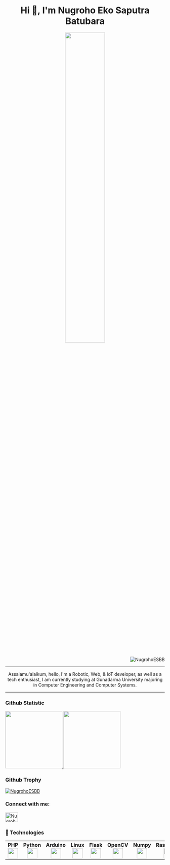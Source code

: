 <h1 align="center">Hi 👋, I'm Nugroho Eko Saputra Batubara</h1>
<p align="center"> <img width="50%" src ="https://readme-typing-svg.herokuapp.com?color=49F7C7&center=true&height=60&lines=Computer+Engineering+and.....;Computer+Systems+Student.....;Networking.....;Web+Developer.....;Microcontroller.;Nice+to+Meet+You+%3A)"(https://git.io/typing-svg)
</p>
<p align="right">
<img src="https://komarev.com/ghpvc/?username=NugrohoESBB&label=Profile%20views&color=182020&style=plastic" alt="NugrohoESBB" /> </p>

<hr>
<p align ="center">
Assalamu'alaikum, hello, I'm a Robotic, Web, & IoT developer, as well as a tech enthusiast, I am currently studying at Gunadarma University majoring in Computer Engineering and Computer Systems.
</p>
<hr><h3 align="left">Github Statistic</h3>
<a href="https://github.com/NugrohoESBB">
  <img height="180em" src="https://github-readme-stats-eight-theta.vercel.app/api?username=NugrohoESBB&show_icons=true&theme=algolia&include_all_commits=true&count_private=true"/>
  <img height="180em" src="https://github-readme-stats-eight-theta.vercel.app/api/top-langs/?username=NugrohoESBB&layout=compact&langs_count=8&theme=algolia"/>
</a>
</p>

<h3 align="left">Github Trophy</h3>
<p align="left"> <a href="https://github.com/ryo-ma/github-profile-trophy"><img src="https://github-profile-trophy.vercel.app/?username=NugrohoESBB" alt="NugrohoESBB" /></a> </p>

<h3 align="left">Connect with me:</h3>
<p align="left">
<a href="https://linkedin.com/in/nugroho-eko-saputra-batubara-755945240" target="_blank"><img align="center" src="https://raw.githubusercontent.com/rahuldkjain/github-profile-readme-generator/master/src/images/icons/Social/linked-in-alt.svg" alt="NugrohoESBB" height="30" width="40" /></a>
</p>

<h3 align="left">🔧 Technologies</h3>

<table width="320px">
    <tbody>
        <tr valign="top">
            <td width="80px" align="center">
            <span><strong>PHP</strong></span><br>              
            <img height="32px" src="https://cdn.jsdelivr.net/gh/devicons/devicon/icons/php/php-original.svg" />
            </td>
            <td width="80px" align="center">
            <span><strong>Python</strong></span><br>
            <img height="32px" src="https://cdn.jsdelivr.net/gh/devicons/devicon/icons/python/python-original.svg">
            </td>
            <td width="80px" align="center">
            <span><strong>Arduino</strong></span><br>
            <img height="32px" src="https://cdn.jsdelivr.net/gh/devicons/devicon/icons/arduino/arduino-original.svg" />
            </td>
            <td width="80px" align="center">
            <span><strong>Linux</strong></span><br>
            <img height="32px"src="https://cdn.jsdelivr.net/gh/devicons/devicon/icons/linux/linux-original.svg" />
            </td>
            <td width="80px" align="center">
            <span><strong>Flask</strong></span><br>
            <img height="32px" src="https://cdn.jsdelivr.net/gh/devicons/devicon/icons/flask/flask-original.svg">
            </td>
            <td width="80px" align="center">
            <span><strong>OpenCV</strong></span><br>
            <img height="32" src="https://cdn.jsdelivr.net/gh/devicons/devicon/icons/opencv/opencv-original.svg">
            </td>   
            <td width="80px" align="center">
            <span><strong>Numpy</strong></span><br>
            <img height="32" src="https://cdn.jsdelivr.net/gh/devicons/devicon/icons/numpy/numpy-original.svg">
            </td>  
            <td width="80px" align="center">
            <span><strong>Raspberry</strong></span><br>
            <img height="32px"src="https://cdn.jsdelivr.net/gh/devicons/devicon/icons/raspberrypi/raspberrypi-original.svg" >  
            </td>
           <td width="80px" align="center">
            <span><strong>HTML</strong></span><br>         
            <img height="32px" src="https://cdn.jsdelivr.net/gh/devicons/devicon/icons/html5/html5-original.svg" />
            </td>  
            <td width="80px" align="center">
            <span><strong>Boostrap</strong></span><br>
            <img  height="32px" src="https://cdn.jsdelivr.net/gh/devicons/devicon/icons/bootstrap/bootstrap-original.svg" />        
            </td>
      </tr>
    </tbody>
</table>
